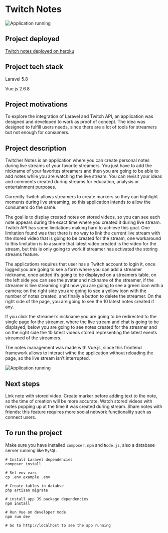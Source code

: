 # Twitch Notes
![Application running](http://glacial-coast-30412.herokuapp.com/images/twitch.png)

## Project deployed
[Twitch notes deployed on heroku](http://glacial-coast-30412.herokuapp.com)

## Project tech stack
Laravel 5.8

Vue.js 2.6.8

## Project motivations
To explore the integration of Laravel and Twitch API, an application was designed and developed to work as proof of concept. The idea was designed to fulfill users needs, since there are a lot of tools for streamers but not enough for consumers.

## Project description
Twitcher Notes is an application where you can create personal notes during live streams of your favorite streamers. You just have to add the nickname of your favorites streamers and then you are going to be able to add notes while you are watching the live stream. You can revisit your ideas and comments created during streams for education, analysis or entertainment purposes.

Currently Twitch allows streamers to create markers so they can highlight moments during live streaming, so this application intends to allow the consumers do the same.

The goal is to display created notes on stored videos, so you can see each note appears during the exact time where you created it during live stream. Twitch API has some limitations making hard to achieve this goal. One limitation found was that there is no way to link the current live stream with the stored video that is going to be created for the stream, one workaround to this limitation is to assume that latest video created is the video for the stream, but this is only going to work if streamer has activated the storing streams feature.

The applications requires that user has a Twitch account to login it, once logged you are going to see a form where you can add a streamer nickname, once added it’s going to be displayed on a streamers table, on the left side you can see the avatar and nickname of the streamer, if the streamer is live streaming right now you are going to see a green icon with a camera; on the right side you are going to see a yellow icon with the number of notes created, and finally a button to delete the streamer. On the right side of the page, you are going to see the 10 latest notes created if any.

If you click the streamer’s nickname you are going to be redirected to the single page for the streamer, where the live stream and chat is going to be displayed, below you are going to see notes created for the streamer and on the right side the 10 latest videos stored representing the latest events streamed of the streamers.

The notes management was made with Vue.js, since this frontend framework allows to interact withe the application without reloading the page, so the live stream isn’t interrupted.

![Application running](http://glacial-coast-30412.herokuapp.com/images/twitch-notes-ss.png)

## Next steps
Link note with stored video.
Create marker before adding text to the note, so the time of creation will be more accurate.
Watch stored videos with notes popping up at the time it was created during stream.
Share notes with friends: this feature requires more social network functionality such as connect users.

## To run the project
Make sure you have installed `composer`, `npm` and `Node.js`, also a database server running like `MySQL`.

```
# Install Laravel dependencies
composer install

# Set env vars
cp .env.example .env

# Create tables in databse
php artisan migrate

# install app JS package dependencies
npm install

# Run Vue on developer mode
npm run dev

# Go to http://localhost to see the app running
```
